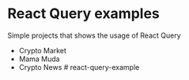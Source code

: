 # React Query examples

Simple projects that shows the usage of React Query
- Crypto Market
- Mama Muda
- Crypto News # react-query-example
